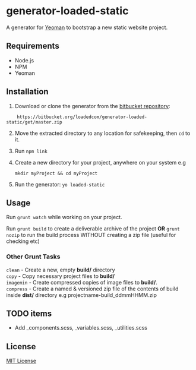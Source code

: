 # generator-loaded-static
A generator for [Yeoman](http://yeoman.io) to bootstrap a new static website project.


## Requirements

- Node.js
- NPM
- Yeoman

## Installation

1. Download or clone the generator from the [bitbucket repository](https://bitbucket.org/loadedcom/generator-loaded-static):  
```
	https://bitbucket.org/loadedcom/generator-loaded-static/get/master.zip
```

2. Move the extracted directory to any location for safekeeping, then ` cd ` to it.
 
3. Run ` npm link `

4. Create a new directory for your project, anywhere on your system e.g  
	```
	mkdir myProject && cd myProject
	```
5. Run the generator: ` yo loaded-static `


## Usage

Run ` grunt watch ` while working on your project.

Run ` grunt build ` to create a deliverable archive of the project **OR** ` grunt nozip ` to run the build process WITHOUT creating a zip file (useful for checking etc)

### Other Grunt Tasks

` clean ` - Create a new, empty **build/** directory  
` copy ` - Copy necessary project files to **build/**  
` imagemin ` - Create compressed copies of image files to **build/**.  
` compress ` - Create a named & versioned zip file of the contents of build inside **dist/** directory e.g projectname-build_ddmmHHMM.zip  


## TODO items
* Add _components.scss, _variables.scss, _utilities.scss


## License

[MIT License](http://en.wikipedia.org/wiki/MIT_License)